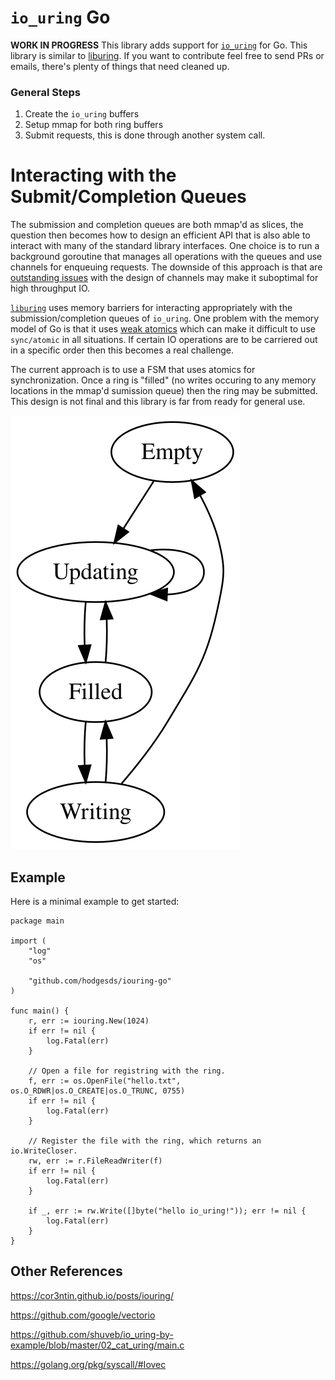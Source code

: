 # `io_uring` Go 
**WORK IN PROGRESS** This library adds support for [`io_uring`](https://kernel.dk/io_uring.pdf) for
Go. This library is similar to [liburing](https://github.com/axboe/liburing).
If you want to contribute feel free to send PRs or emails, there's plenty of
things that need cleaned up.

### General Steps
1) Create the `io_uring` buffers
2) Setup mmap for both ring buffers
3) Submit requests, this is done through another system call.

# Interacting with the Submit/Completion Queues
The submission and completion queues are both mmap'd as slices, the question
then becomes how to design an efficient API that is also able to interact with
many of the standard library interfaces. One choice is to run a background
goroutine that manages all operations with the queues and use channels for
enqueuing requests. The downside of this approach is that are [outstanding
issues](https://github.com/golang/go/issues/8899) with the design of channels
may make it suboptimal for high throughput IO.

[`liburing`](https://github.com/axboe/liburing) uses memory barriers for
interacting appropriately with the submission/completion queues of `io_uring`.
One problem with the memory model of Go is that it uses [weak
atomics](https://github.com/golang/go/issues/5045) which can make it difficult
to use `sync/atomic` in all situations. If certain IO operations are to be
carriered out in a specific order then this becomes a real challenge.

The current approach is to use a FSM that uses atomics for synchronization.
Once a ring is "filled" (no writes occuring to any memory locations in the 
mmap'd sumission queue) then the ring may be submitted. This design is not
final and this library is far from ready for general use.

![ring states](./ring_states.svg)

## Example
Here is a minimal example to get started:

```
package main

import (
	"log"
	"os"

	"github.com/hodgesds/iouring-go"
)

func main() {
	r, err := iouring.New(1024)
	if err != nil {
		log.Fatal(err)
	}

	// Open a file for registring with the ring.
	f, err := os.OpenFile("hello.txt", os.O_RDWR|os.O_CREATE|os.O_TRUNC, 0755)
	if err != nil {
		log.Fatal(err)
	}

	// Register the file with the ring, which returns an io.WriteCloser.
	rw, err := r.FileReadWriter(f)
	if err != nil {
		log.Fatal(err)
	}

	if _, err := rw.Write([]byte("hello io_uring!")); err != nil {
		log.Fatal(err)
	}
}
```

## Other References
https://cor3ntin.github.io/posts/iouring/

https://github.com/google/vectorio

https://github.com/shuveb/io_uring-by-example/blob/master/02_cat_uring/main.c

https://golang.org/pkg/syscall/#Iovec
